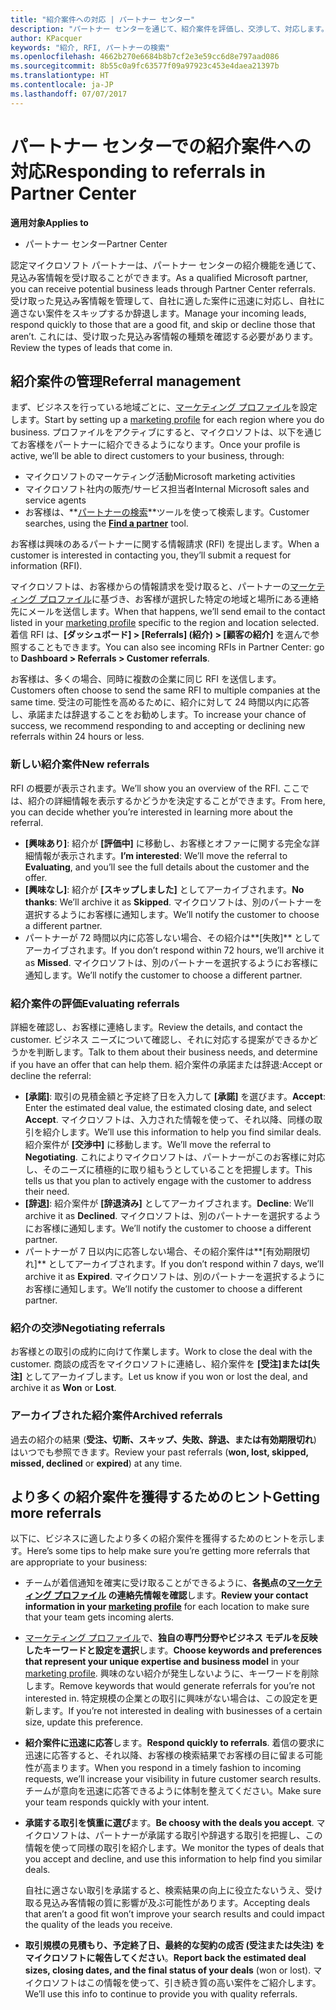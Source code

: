 ```yaml
---
title: "紹介案件への対応 | パートナー センター"
description: "パートナー センターを通じて、紹介案件を評価し、交渉して、対応します。"
author: KPacquer
keywords: "紹介, RFI, パートナーの検索"
ms.openlocfilehash: 4662b270e6684b8b7cf2e3e59cc6d8e797aad086
ms.sourcegitcommit: 8b55c0a9fc63577f09a97923c453e4daea21397b
ms.translationtype: HT
ms.contentlocale: ja-JP
ms.lasthandoff: 07/07/2017
---
```

# <a name="responding-to-referrals-in-partner-center"></a><span data-ttu-id="b5647-104">パートナー センターでの紹介案件への対応</span><span class="sxs-lookup"><span data-stu-id="b5647-104">Responding to referrals in Partner Center</span></span>

**<span data-ttu-id="b5647-105">適用対象</span><span class="sxs-lookup"><span data-stu-id="b5647-105">Applies to</span></span>**

-  <span data-ttu-id="b5647-106">パートナー センター</span><span class="sxs-lookup"><span data-stu-id="b5647-106">Partner Center</span></span>

<span data-ttu-id="b5647-107">認定マイクロソフト パートナーは、パートナー センターの紹介機能を通じて、見込み客情報を受け取ることができます。</span><span class="sxs-lookup"><span data-stu-id="b5647-107">As a qualified Microsoft partner, you can receive potential business leads through Partner Center referrals.</span></span> <span data-ttu-id="b5647-108">受け取った見込み客情報を管理して、自社に適した案件に迅速に対応し、自社に適さない案件をスキップするか辞退します。</span><span class="sxs-lookup"><span data-stu-id="b5647-108">Manage your incoming leads, respond quickly to those that are a good fit, and skip or decline those that aren’t.</span></span> <span data-ttu-id="b5647-109">これには、受け取った見込み客情報の種類を確認する必要があります。</span><span class="sxs-lookup"><span data-stu-id="b5647-109">Review the types of leads that come in.</span></span> 

## <a name="referral-management"></a><span data-ttu-id="b5647-110">紹介案件の管理</span><span class="sxs-lookup"><span data-stu-id="b5647-110">Referral management</span></span>

<span data-ttu-id="b5647-111">まず、ビジネスを行っている地域ごとに、[マーケティング プロファイル](create-a-marketing-profile.md)を設定します。</span><span class="sxs-lookup"><span data-stu-id="b5647-111">Start by setting up a [marketing profile](create-a-marketing-profile.md) for each region where you do business.</span></span> <span data-ttu-id="b5647-112">プロファイルをアクティブにすると、マイクロソフトは、以下を通じてお客様をパートナーに紹介できるようになります。</span><span class="sxs-lookup"><span data-stu-id="b5647-112">Once your profile is active, we’ll be able to direct customers to your business, through:</span></span>

*  <span data-ttu-id="b5647-113">マイクロソフトのマーケティング活動</span><span class="sxs-lookup"><span data-stu-id="b5647-113">Microsoft marketing activities</span></span>
*  <span data-ttu-id="b5647-114">マイクロソフト社内の販売/サービス担当者</span><span class="sxs-lookup"><span data-stu-id="b5647-114">Internal Microsoft sales and service agents</span></span>
*  <span data-ttu-id="b5647-115">お客様は、**[パートナーの検索](https://partnercenter.microsoft.com/pcv/search)**ツールを使って検索します。</span><span class="sxs-lookup"><span data-stu-id="b5647-115">Customer searches, using the **[Find a partner](https://partnercenter.microsoft.com/pcv/search)** tool.</span></span>

<span data-ttu-id="b5647-116">お客様は興味のあるパートナーに関する情報請求 (RFI) を提出します。</span><span class="sxs-lookup"><span data-stu-id="b5647-116">When a customer is interested in contacting you, they’ll submit a request for information (RFI).</span></span> 

<span data-ttu-id="b5647-117">マイクロソフトは、お客様からの情報請求を受け取ると、パートナーの[マーケティング プロファイル](create-a-marketing-profile.md)に基づき、お客様が選択した特定の地域と場所にある連絡先にメールを送信します。</span><span class="sxs-lookup"><span data-stu-id="b5647-117">When that happens, we’ll send email to the contact listed in your [marketing profile](create-a-marketing-profile.md) specific to the region and location selected.</span></span> <span data-ttu-id="b5647-118">着信 RFI は、**[ダッシュボード] > [Referrals] (紹介) > [顧客の紹介]** を選んで参照することもできます。</span><span class="sxs-lookup"><span data-stu-id="b5647-118">You can also see incoming RFIs in Partner Center: go to **Dashboard > Referrals > Customer referrals**.</span></span>

<span data-ttu-id="b5647-119">お客様は、多くの場合、同時に複数の企業に同じ RFI を送信します。</span><span class="sxs-lookup"><span data-stu-id="b5647-119">Customers often choose to send the same RFI to multiple companies at the same time.</span></span> <span data-ttu-id="b5647-120">受注の可能性を高めるために、紹介に対して 24 時間以内に応答し、承諾または辞退することをお勧めします。</span><span class="sxs-lookup"><span data-stu-id="b5647-120">To increase your chance of success, we recommend responding to and accepting or declining new referrals within 24 hours or less.</span></span>

### <a name="new-referrals"></a><span data-ttu-id="b5647-121">新しい紹介案件</span><span class="sxs-lookup"><span data-stu-id="b5647-121">New referrals</span></span>

<span data-ttu-id="b5647-122">RFI の概要が表示されます。</span><span class="sxs-lookup"><span data-stu-id="b5647-122">We’ll show you an overview of the RFI.</span></span> <span data-ttu-id="b5647-123">ここでは、紹介の詳細情報を表示するかどうかを決定することができます。</span><span class="sxs-lookup"><span data-stu-id="b5647-123">From here, you can decide whether you’re interested in learning more about the referral.</span></span> 

*  <span data-ttu-id="b5647-124">**[興味あり]**: 紹介が **[評価中]** に移動し、お客様とオファーに関する完全な詳細情報が表示されます。</span><span class="sxs-lookup"><span data-stu-id="b5647-124">**I’m interested**: We’ll move the referral to **Evaluating**, and you’ll see the full details about the customer and the offer.</span></span> 
*  <span data-ttu-id="b5647-125">**[興味なし]**: 紹介が **[スキップしました]** としてアーカイブされます。</span><span class="sxs-lookup"><span data-stu-id="b5647-125">**No thanks**: We’ll archive it as **Skipped**.</span></span> <span data-ttu-id="b5647-126">マイクロソフトは、別のパートナーを選択するようにお客様に通知します。</span><span class="sxs-lookup"><span data-stu-id="b5647-126">We’ll notify the customer to choose a different partner.</span></span>
*  <span data-ttu-id="b5647-127">パートナーが 72 時間以内に応答しない場合、その紹介は**[失敗]** としてアーカイブされます。</span><span class="sxs-lookup"><span data-stu-id="b5647-127">If you don’t respond within 72 hours, we’ll archive it as **Missed**.</span></span> <span data-ttu-id="b5647-128">マイクロソフトは、別のパートナーを選択するようにお客様に通知します。</span><span class="sxs-lookup"><span data-stu-id="b5647-128">We’ll notify the customer to choose a different partner.</span></span>

### <a name="evaluating-referrals"></a><span data-ttu-id="b5647-129">紹介案件の評価</span><span class="sxs-lookup"><span data-stu-id="b5647-129">Evaluating referrals</span></span>

<span data-ttu-id="b5647-130">詳細を確認し、お客様に連絡します。</span><span class="sxs-lookup"><span data-stu-id="b5647-130">Review the details, and contact the customer.</span></span> <span data-ttu-id="b5647-131">ビジネス ニーズについて確認し、それに対応する提案ができるかどうかを判断します。</span><span class="sxs-lookup"><span data-stu-id="b5647-131">Talk to them about their business needs, and determine if you have an offer that can help them.</span></span> <span data-ttu-id="b5647-132">紹介案件の承諾または辞退:</span><span class="sxs-lookup"><span data-stu-id="b5647-132">Accept or decline the referral:</span></span> 

*  <span data-ttu-id="b5647-133">**[承諾]**: 取引の見積金額と予定終了日を入力して **[承諾]** を選びます。</span><span class="sxs-lookup"><span data-stu-id="b5647-133">**Accept**: Enter the estimated deal value, the estimated closing date, and select **Accept**.</span></span> <span data-ttu-id="b5647-134">マイクロソフトは、入力された情報を使って、それ以降、同様の取引を紹介します。</span><span class="sxs-lookup"><span data-stu-id="b5647-134">We’ll use this information to help you find similar deals.</span></span> <span data-ttu-id="b5647-135">紹介案件が **[交渉中]** に移動します。</span><span class="sxs-lookup"><span data-stu-id="b5647-135">We’ll move the referral to **Negotiating**.</span></span> <span data-ttu-id="b5647-136">これによりマイクロソフトは、パートナーがこのお客様に対応し、そのニーズに積極的に取り組もうとしていることを把握します。</span><span class="sxs-lookup"><span data-stu-id="b5647-136">This tells us that you plan to actively engage with the customer to address their need.</span></span>
*  <span data-ttu-id="b5647-137">**[辞退]**: 紹介案件が **[辞退済み]** としてアーカイブされます。</span><span class="sxs-lookup"><span data-stu-id="b5647-137">**Decline**: We’ll archive it as **Declined**.</span></span> <span data-ttu-id="b5647-138">マイクロソフトは、別のパートナーを選択するようにお客様に通知します。</span><span class="sxs-lookup"><span data-stu-id="b5647-138">We’ll notify the customer to choose a different partner.</span></span>
*  <span data-ttu-id="b5647-139">パートナーが 7 日以内に応答しない場合、その紹介案件は**[有効期限切れ]** としてアーカイブされます。</span><span class="sxs-lookup"><span data-stu-id="b5647-139">If you don’t respond within 7 days, we’ll archive it as **Expired**.</span></span> <span data-ttu-id="b5647-140">マイクロソフトは、別のパートナーを選択するようにお客様に通知します。</span><span class="sxs-lookup"><span data-stu-id="b5647-140">We’ll notify the customer to choose a different partner.</span></span>

### <a name="negotiating-referrals"></a><span data-ttu-id="b5647-141">紹介の交渉</span><span class="sxs-lookup"><span data-stu-id="b5647-141">Negotiating referrals</span></span>

<span data-ttu-id="b5647-142">お客様との取引の成約に向けて作業します。</span><span class="sxs-lookup"><span data-stu-id="b5647-142">Work to close the deal with the customer.</span></span> <span data-ttu-id="b5647-143">商談の成否をマイクロソフトに連絡し、紹介案件を **[受注]**または**[失注]** としてアーカイブします。</span><span class="sxs-lookup"><span data-stu-id="b5647-143">Let us know if you won or lost the deal, and archive it as **Won** or **Lost**.</span></span> 

### <a name="archived-referrals"></a><span data-ttu-id="b5647-144">アーカイブされた紹介案件</span><span class="sxs-lookup"><span data-stu-id="b5647-144">Archived referrals</span></span>

<span data-ttu-id="b5647-145">過去の紹介の結果 (**受注、切断、スキップ、失敗、辞退、**または**有効期限切れ**) はいつでも参照できます。</span><span class="sxs-lookup"><span data-stu-id="b5647-145">Review your past referrals (**won, lost, skipped, missed, declined** or **expired**) at any time.</span></span> 

## <a name="getting-more-referrals"></a><span data-ttu-id="b5647-146">より多くの紹介案件を獲得するためのヒント</span><span class="sxs-lookup"><span data-stu-id="b5647-146">Getting more referrals</span></span>

<span data-ttu-id="b5647-147">以下に、ビジネスに適したより多くの紹介案件を獲得するためのヒントを示します。</span><span class="sxs-lookup"><span data-stu-id="b5647-147">Here’s some tips to help make sure you’re getting more referrals that are appropriate to your business:</span></span>

*  <span data-ttu-id="b5647-148">チームが着信通知を確実に受け取ることができるように、**各拠点の[マーケティング プロファイル](create-a-marketing-profile.md) の連絡先情報を確認**します。</span><span class="sxs-lookup"><span data-stu-id="b5647-148">**Review your contact information in your [marketing profile](create-a-marketing-profile.md)** for each location to make sure that your team gets incoming alerts.</span></span>

*  <span data-ttu-id="b5647-149">[マーケティング プロファイル](create-a-marketing-profile.md)で、**独自の専門分野やビジネス モデルを反映したキーワードと設定を選択**します。</span><span class="sxs-lookup"><span data-stu-id="b5647-149">**Choose keywords and preferences that represent your unique expertise and business model** in your [marketing profile](create-a-marketing-profile.md).</span></span> <span data-ttu-id="b5647-150">興味のない紹介が発生しないように、キーワードを削除します。</span><span class="sxs-lookup"><span data-stu-id="b5647-150">Remove keywords that would generate referrals for you’re not interested in.</span></span> <span data-ttu-id="b5647-151">特定規模の企業との取引に興味がない場合は、この設定を更新します。</span><span class="sxs-lookup"><span data-stu-id="b5647-151">If you’re not interested in dealing with businesses of a certain size, update this preference.</span></span>

*  <span data-ttu-id="b5647-152">**紹介案件に迅速に応答**します。</span><span class="sxs-lookup"><span data-stu-id="b5647-152">**Respond quickly to referrals**.</span></span> <span data-ttu-id="b5647-153">着信の要求に迅速に応答すると、それ以降、お客様の検索結果でお客様の目に留まる可能性が高まります。</span><span class="sxs-lookup"><span data-stu-id="b5647-153">When you respond in a timely fashion to incoming requests, we’ll increase your visibility in future customer search results.</span></span> <span data-ttu-id="b5647-154">チームが意向を迅速に応答できるように体制を整えてください。</span><span class="sxs-lookup"><span data-stu-id="b5647-154">Make sure your team responds quickly with your intent.</span></span>

*  <span data-ttu-id="b5647-155">**承諾する取引を慎重に選び**ます。</span><span class="sxs-lookup"><span data-stu-id="b5647-155">**Be choosy with the deals you accept**.</span></span> <span data-ttu-id="b5647-156">マイクロソフトは、パートナーが承諾する取引や辞退する取引を把握し、この情報を使って同様の取引を紹介します。</span><span class="sxs-lookup"><span data-stu-id="b5647-156">We monitor the types of deals that you accept and decline, and use this information to help find you similar deals.</span></span> 

   <span data-ttu-id="b5647-157">自社に適さない取引を承諾すると、検索結果の向上に役立たないうえ、受け取る見込み客情報の質に影響が及ぶ可能性があります。</span><span class="sxs-lookup"><span data-stu-id="b5647-157">Accepting deals that aren’t a good fit won’t improve your search results and could impact the quality of the leads you receive.</span></span>

*  <span data-ttu-id="b5647-158">**取引規模の見積もり、予定終了日、最終的な契約の成否 (受注または失注) をマイクロソフトに報告してください**。</span><span class="sxs-lookup"><span data-stu-id="b5647-158">**Report back the estimated deal sizes, closing dates, and the final status of your deals** (won or lost).</span></span> <span data-ttu-id="b5647-159">マイクロソフトはこの情報を使って、引き続き質の高い案件をご紹介します。</span><span class="sxs-lookup"><span data-stu-id="b5647-159">We’ll use this info to continue to provide you with quality referrals.</span></span>
